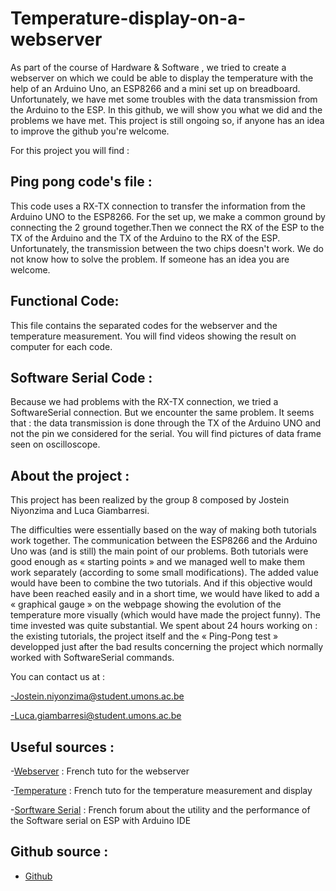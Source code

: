 # Temperature-display-on-a-webserver
As part of the course of Hardware & Software , we tried to create a webserver on which we could be able to display the temperature with the help of an Arduino Uno, an ESP8266 and a mini set up on breadboard. Unfortunately, we have met some troubles with the data transmission from the Arduino to the ESP. In this github, we will show you what we did and the problems we have met. This project is still ongoing so, if anyone has an idea to improve the github you're welcome.

For this project you will find  :
## Ping pong code's file : 
This code uses a RX-TX connection to transfer the information from the Arduino UNO to the ESP8266. For the set up, we make a common ground by connecting the 2 ground together.Then we connect the RX of the ESP to the TX of the Arduino and the TX of the Arduino to the RX of the ESP. Unfortunately, the transmission between the two chips doesn't work. We do not know how to solve the problem. If someone has an idea you are welcome.
##  Functional Code:
This file contains the separated codes for the webserver and the temperature measurement. You will find videos showing the result on computer for each code.
##  Software Serial Code :
Because we had problems with the RX-TX connection, we tried a SoftwareSerial connection. But we encounter the same problem. It seems that : the data transmission is done through the TX of the Arduino UNO and not the pin we considered for the serial. You will find pictures of data frame seen on oscilloscope.
## About the project :
This project has been realized by the group 8 composed by Jostein Niyonzima and Luca Giambarresi.

The difficulties were essentially based on the way of making both tutorials work together. The communication between the ESP8266 and the Arduino Uno was (and is still) the main point of our problems. Both tutorials were good enough as « starting points » and we managed well to make them work separately (according to some small modifications). 
The added value would have been to combine the two tutorials. And if this objective would have been reached easily and in a short time, we would have liked to add a « graphical gauge » on the webpage showing the evolution of the temperature more visually (which would have made the project funny).
The time invested was quite substantial. We spent about 24 hours working on : the existing tutorials, the project itself and the « Ping-Pong test » developped just after the bad results concerning the project which normally worked with SoftwareSerial commands.


You can contact us at :

-Jostein.niyonzima@student.umons.ac.be

-Luca.giambarresi@student.umons.ac.be

## Useful sources :
-[Webserver](https://projetsdiy.fr/esp8266-serveur-web-interface-graphique-html/) : French tuto for the webserver

-[Temperature](https://www.carnetdumaker.net/articles/mesurer-une-temperature-avec-un-capteur-lm35-et-une-carte-arduino-genuino/ ) : French tuto for the temperature measurement and display 

-[Sorftware Serial](https://forum.arduino.cc/index.php?topic=354933.0) : French forum about the utility and the performance of the Software serial on ESP with Arduino IDE 

## Github source : 
- [Github](https://github.com/j-niyosz/Temperature-display-on-a-webserver)
